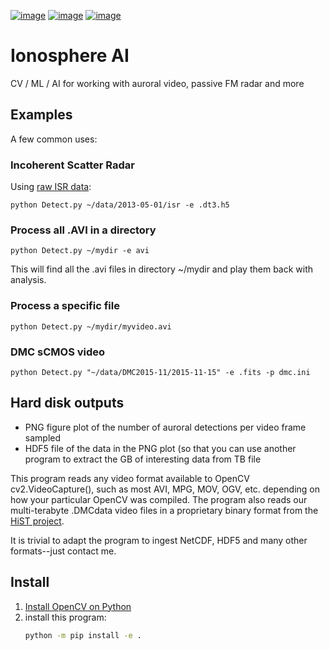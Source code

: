 [![image](https://zenodo.org/badge/DOI/10.5281/zenodo.168226.svg)](https://doi.org/10.5281/zenodo.168226)
[![image](https://travis-ci.org/scivision/ionosphereAI.svg?branch=master)](https://travis-ci.org/scivision/ionosphereAI)
[![image](https://coveralls.io/repos/github/scivision/ionosphereAI/badge.svg?branch=master)](https://coveralls.io/github/scivision/ionosphereAI?branch=master)

# Ionosphere AI

CV / ML / AI for working with auroral video, passive FM radar and more

## Examples

A few common uses:

### Incoherent Scatter Radar

Using [raw ISR data](https://github.com/scivision/isrutils):

    python Detect.py ~/data/2013-05-01/isr -e .dt3.h5

### Process all .AVI in a directory

    python Detect.py ~/mydir -e avi

This will find all the .avi files in directory \~/mydir and play them
back with analysis.

### Process a specific file

    python Detect.py ~/mydir/myvideo.avi

### DMC sCMOS video

    python Detect.py "~/data/DMC2015-11/2015-11-15" -e .fits -p dmc.ini

## Hard disk outputs

-   PNG figure plot of the number of auroral detections per video frame sampled
-   HDF5 file of the data in the PNG plot (so that you can use another
    program to extract the GB of interesting data from TB file

This program reads any video format available to OpenCV cv2.VideoCapture(), such as most AVI, MPG, MOV, OGV, etc. depending on how your particular OpenCV was compiled.
The program also reads our
multi-terabyte .DMCdata video files in a proprietary binary format from
the [HiST project](https://github.com/scivision/hist-feasibility).

It is trivial to adapt the program to ingest NetCDF, HDF5 and many other
formats--just contact me.

## Install

1. [Install OpenCV on Python](https://scivision.co/anaconda-python-opencv3/)
2. install this program:
   ```sh
   python -m pip install -e .
   ```
